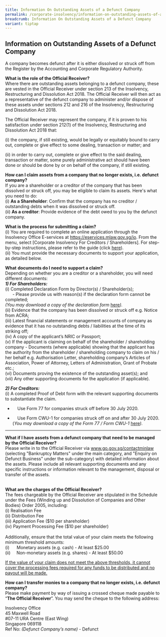 ```yaml
---
title: Information On Outstanding Assets of a Defunct Company
permalink: /corporate-insolvency/information-on-outstanding-assets-of-a-defunct-company/
breadcrumb: Information On Outstanding Assets of a Defunct Company
variant: tiptap
---
```

<h2>Information on Outstanding Assets of a Defunct Company</h2>
<p>A company becomes defunct after it is either dissolved or struck off from
the Register by the Accounting and Corporate Regulatory Authority.</p>
<p><strong>What is the role of the Official Receiver?</strong>
<br>Where there are outstanding assets belonging to a defunct company, these
are vested in the Official Receiver under section 213 of the Insolvency,
Restructuring and Dissolution Act 2018. The Official Receiver will then
act as a representative of the defunct company to administer and/or dispose
of these assets under sections 212 and 216 of the Insolvency, Restructuring
and Dissolution Act 2018.</p>
<p>The Official Receiver may represent the company, if it is proven to his
satisfaction under section 212(1) of the Insolvency, Restructuring and
Dissolution Act 2018 that:</p>
<p>(i) the company, if still existing, would be legally or equitably bound
to carry out, complete or give effect to some dealing, transaction or matter;
and</p>
<p>(ii) in order to carry out, complete or give effect to the said dealing,
transaction or matter, some purely administrative act should have been
done or should be done by or on behalf of the company, if still existing.
<br>
</p>
<p><strong>How can I claim assets from a company that no longer exists, i.e. defunct company? </strong>
<br>If you are a shareholder or a creditor of the company that has been dissolved
or struck off, you may be eligible to claim its assets. Here's what you
need to do:
<br>(i) <strong>As a Shareholder</strong>: Confirm that the company has no
creditor / outstanding debts when it was dissolved or struck off.
<br>(ii) <strong>As a creditor</strong>: Provide evidence of the debt owed
to you by the defunct company.
<br>
</p>
<p><strong>What is the process for submitting a claim?</strong>
<br>(i) You are required to complete an online application through the Insolvency
Office E-services at <a href="https://eservices.mlaw.gov.sg/io" rel="noopener nofollow" target="_blank">https://eservices.mlaw.gov.sg/io</a>.
From the menu, select [Corporate Insolvency For Creditors / Shareholders].
For step-by-step instructions, please refer to the guide (click <a href="https://io.mlaw.gov.sg/corporate-insolvency/guides/" rel="noopener noreferrer nofollow" target="_blank">here</a>).
<br>(ii) You must provide the necessary documents to support your application,
as detailed below.</p>
<p><strong>What</strong>&nbsp;<strong>documents do I need to support a claim?</strong>
<br>Depending on whether you are a creditor or a shareholder, you will need
different documents:
<br><strong><em>1) For Shareholders:</em></strong>
<br>(i) Completed Declaration Form by Director(s) / Shareholder(s);
<br>&nbsp;&nbsp;&nbsp;&nbsp;&nbsp;&nbsp;- Please provide us with reason(s)
if the declaration form cannot be completed;
<br><em>(You may download a copy of the declaration form </em><a href="https://io.mlaw.gov.sg/corporate-insolvency/forms/" rel="noopener noreferrer nofollow" target="_blank">here</a><em>).</em>
<br>(ii) Evidence that the company has been dissolved or struck off e.g. Notice
from ACRA;
<br>(iii) Latest financial statements or management accounts of company as
evidence that it has no outstanding debts / liabilities at the time of
its striking off;
<br>(iv) A copy of the applicant’s NRIC or Passport;
<br>(v) If the applicant is claiming on behalf of the shareholder / shareholding
company - Documents (where applicable) showing that the applicant has the
authority from the shareholder / shareholding company to claim on his /
her behalf e.g. Authorisation Letter, shareholding company’s Articles of
Association, Power of Attorney, Letters of Administration, Grant of Probate
etc.;
<br>(vi) Documents proving the existence of the outstanding asset(s); and
<br>(vii) Any other supporting documents for the application (if applicable).</p>
<p><strong><em>2) For Creditors:</em></strong>
<br>(i) A completed Proof of Debt form with the relevant supporting documents
to substantiate the claim.</p>
<ul data-tight="true" class="tight">
<li>
<p>&nbsp;&nbsp;&nbsp; Use Form 77 for companies struck off before 30 July
2020.</p>
</li>
<li>
<p>&nbsp;&nbsp;&nbsp;&nbsp;Use Form CWU-1 for companies struck off on and
after 30 July 2020.&nbsp;
<br>(<em>You may download a copy of the Form 77 / Form CWU-1 </em><a href="https://io.mlaw.gov.sg/corporate-insolvency/forms/" rel="noopener noreferrer nofollow" target="_blank">here</a><em>).</em>
</p>
</li>
</ul>
<hr>
<p><strong>What if I have assets from a defunct company that need to be managed by the Official Receiver?</strong>
<br>Please write in to the Official Receiver via <a href="www.go.gov.sg/contactminlaw" rel="noopener nofollow" target="_blank">www.go.gov.sg/contactminlaw </a>(selecting
"Bankruptcy Matters" under the main category, and "Enquiry on Defunct Business"
under the sub-category) with detailed information about the assets. Please
include all relevant supporting documents and any specific instructions
or information relevant to the management, disposal or transfer of the
assets.
<br>
<br>
</p>
<p><strong>What are the charges of the Official Receiver?</strong>
<br>The fees chargeable by the Official Receiver are stipulated in the Schedule
under the Fees (Winding up and Dissolution of Companies and Other Bodies)
Order 2005, including:
<br>(i) Realisation Fee
<br>(ii) Distribution Fee
<br>(iii) Application Fee ($10 per shareholder)
<br>(iv) Payment Processing Fee ($10 per shareholder)
<br>
<br>Additionally, ensure that the total value of your claim meets the following
minimum threshold amounts:
<br>(i)&nbsp;&nbsp;&nbsp;&nbsp;&nbsp; Monetary assets (e.g. cash) - At least
$25.00
<br>(ii)&nbsp;&nbsp;&nbsp;&nbsp; Non-monetary assets (e.g. shares) - At least
$50.00</p>
<p><u>If the value of your claim does not meet the above thresholds, it cannot cover the processing fees required for any funds to be distributed and no payout will be made.</u>
</p>
<p></p>
<p><strong>How can I transfer monies to a company that no longer exists, i.e. defunct company?<br></strong>Please
make payment by way of issuing a crossed cheque made payable to “<strong>The Official Receiver</strong>”.
You may send the cheque to the following address:</p>
<p>Insolvency Office
<br>45 Maxwell Road
<br>#07-11 URA Centre (East Wing)
<br>Singapore 069118
<br>Ref No: <em>(Defunct Company’s name)</em> - Defunct</p>
<p></p>